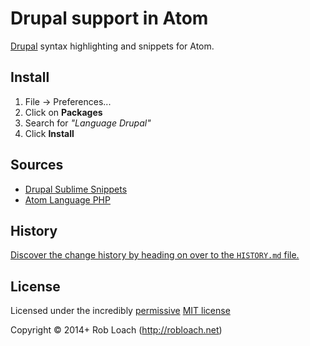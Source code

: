 # Drupal support in Atom

[Drupal](http://drupal.org) syntax highlighting and snippets for Atom.


## Install

1. File -> Preferences...
2. Click on **Packages**
3. Search for *"Language Drupal"*
4. Click **Install**


## Sources

* [Drupal Sublime Snippets](https://github.com/juhasz/drupal_sublime-snippets)
* [Atom Language PHP](https://github.com/atom/language-php)


## History
[Discover the change history by heading on over to the `HISTORY.md` file.](https://github.com/RobLoach/language-drupal/blob/master/HISTORY.md#files)


## License

Licensed under the incredibly [permissive](http://en.wikipedia.org/wiki/Permissive_free_software_licence) [MIT license](http://creativecommons.org/licenses/MIT/)

Copyright &copy; 2014+ Rob Loach (http://robloach.net)
